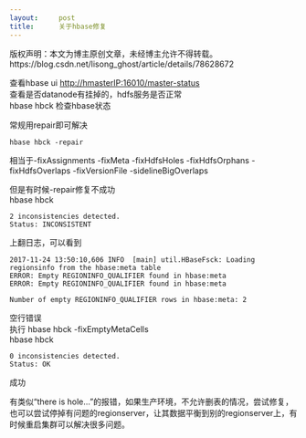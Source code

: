 ```yaml
---
layout:     post
title:      关于hbase修复
---
```

<div id="article_content" class="article_content clearfix csdn-tracking-statistics" data-pid="blog" data-mod="popu_307" data-dsm="post">
								<div class="article-copyright">
					版权声明：本文为博主原创文章，未经博主允许不得转载。					https://blog.csdn.net/lisong_ghost/article/details/78628672				</div>
								            <div id="content_views" class="markdown_views prism-atom-one-dark">
							<!-- flowchart 箭头图标 勿删 -->
							<svg xmlns="http://www.w3.org/2000/svg" style="display: none;"><path stroke-linecap="round" d="M5,0 0,2.5 5,5z" id="raphael-marker-block" style="-webkit-tap-highlight-color: rgba(0, 0, 0, 0);"></path></svg>
							<p>查看hbase ui <a href="http://hmasterIP:16010/master-status" rel="nofollow">http://hmasterIP:16010/master-status</a> <br>
查看是否datanode有挂掉的，hdfs服务是否正常 <br>
hbase hbck  检查hbase状态</p>

<p>常规用repair即可解决</p>

<pre class="prettyprint"><code class=" hljs lasso">hbase hbck <span class="hljs-attribute">-repair</span></code></pre>

<p>相当于-fixAssignments -fixMeta -fixHdfsHoles -fixHdfsOrphans -fixHdfsOverlaps -fixVersionFile -sidelineBigOverlaps </p>

<p>但是有时候-repair修复不成功 <br>
hbase hbck</p>



<pre class="prettyprint"><code class=" hljs avrasm"><span class="hljs-number">2</span> inconsistencies detected.
<span class="hljs-label">Status:</span> INCONSISTENT</code></pre>

<p>上翻日志，可以看到</p>



<pre class="prettyprint"><code class=" hljs vbscript"><span class="hljs-number">2017</span>-<span class="hljs-number">11</span>-<span class="hljs-number">24</span> <span class="hljs-number">13</span>:<span class="hljs-number">50</span>:<span class="hljs-number">10</span>,<span class="hljs-number">606</span> INFO  [main] util.HBaseFsck: Loading regionsinfo from the hbase:meta table
<span class="hljs-keyword">ERROR</span>: <span class="hljs-literal">Empty</span> REGIONINFO_QUALIFIER found <span class="hljs-keyword">in</span> hbase:meta
<span class="hljs-keyword">ERROR</span>: <span class="hljs-literal">Empty</span> REGIONINFO_QUALIFIER found <span class="hljs-keyword">in</span> hbase:meta

Number of <span class="hljs-literal">empty</span> REGIONINFO_QUALIFIER rows <span class="hljs-keyword">in</span> hbase:meta: <span class="hljs-number">2</span>
</code></pre>

<p>空行错误 <br>
执行 hbase hbck -fixEmptyMetaCells <br>
hbase hbck</p>



<pre class="prettyprint"><code class=" hljs avrasm"><span class="hljs-number">0</span> inconsistencies detected.
<span class="hljs-label">Status:</span> OK
</code></pre>

<p>成功</p>

<p>有类似“there is hole…”的报错，如果生产环境，不允许删表的情况，尝试修复，也可以尝试停掉有问题的regionserver，让其数据平衡到别的regionserver上，有时候重启集群可以解决很多问题。</p>            </div>
						<link href="https://csdnimg.cn/release/phoenix/mdeditor/markdown_views-9e5741c4b9.css" rel="stylesheet">
                </div>